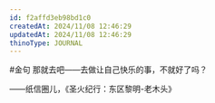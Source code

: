 ```yaml
---
id: f2affd3eb98bd1c0
createdAt: 2024/11/08 12:46:29
updatedAt: 2024/11/08 12:46:29
thinoType: JOURNAL
---
```

#金句 那就去吧——去做让自己快乐的事，不就好了吗？

——纸信圈儿，《圣火纪行：东区黎明-老木头》